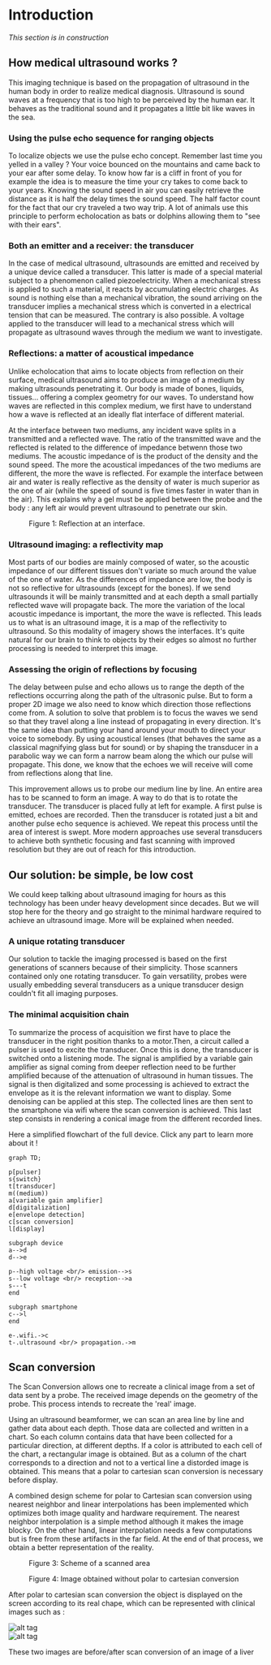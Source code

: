 # Introduction
_This section is in construction_

## How medical ultrasound works ?

This imaging technique is based on the propagation of ultrasound in the human body in order to realize medical diagnosis. Ultrasound is sound waves at a frequency that is too high to be perceived by the human ear. It behaves as the traditional sound and it propagates a little bit like waves in the sea. 

### Using the pulse echo sequence for ranging objects 

To localize objects we use the pulse echo concept. Remember last time you yelled in a valley ? Your voice bounced on the mountains and came back to your ear after some delay. To know how far is a cliff in front of you for example the idea is to measure the time your cry takes to come back to your years. Knowing the  sound speed in air you can easily retrieve the distance as it is half the delay times the sound speed. The half factor count for the fact that our cry traveled a two way trip. A lot of animals use this principle to perform echolocation as bats or dolphins allowing them to "see with their ears". 

### Both an emitter and a receiver: the transducer

In the case of medical ultrasound, ultrasounds are emitted and received by a unique device called a transducer. This latter is made of a special material subject to a phenomenon called piezoelectricity. When a mechanical stress is applied to such a material, it reacts by accumulating electric charges. As sound is nothing else than a mechanical vibration, the sound arriving on the transducer implies a mechanical stress which is converted in a electrical tension that can be measured. The contrary is also possible. A voltage applied to the transducer will lead to a mechanical stress which will propagate as ultrasound waves through the medium we want to investigate. 

### Reflections: a matter of acoustical impedance 

Unlike echolocation that aims to locate objects from reflection on their surface, medical ultrasound aims to produce an image of a medium by making ultrasounds penetrating it. Our body is made of bones, liquids, tissues... offering a complex geometry for our waves. To understand how waves are reflected in this complex medium, we first have to understand how a wave is reflected at an ideally flat interface of different material.

At the interface between two mediums, any incident wave splits in a transmitted and a reflected wave. The ratio of the transmitted wave and the reflected is related to the difference of impedance betwenn those two mediums. The acoustic impedance of is the product of the density and the sound speed. The more the acoustical impedances of the two mediums are different, the more the wave is reflected. For example the interface between air and water is really reflective as the density of water is much superior as the one of air (while the speed of sound is five times faster in water than in the air). This explains why a gel must be applied between the probe and the body : any left air would prevent ultrasound to penetrate our skin.

<figure>
  <img src="./acoustic_imaging_src/image/300px-Reflectionrefraction.jpg" alt="" />
  <figcaption> Figure 1: Reflection at an interface.</figcaption>
</figure>

### Ultrasound imaging: a reflectivity map

Most parts of our bodies are mainly composed of water, so the acoustic impedance of our different tissues don't variate so much around the value of the one of water. As the differences of impedance are low, the body is not so reflective for ultrasounds (except for the bones). If we send ultrasounds it will be mainly transmitted and at each depth a small partially reflected wave will propagate back. The more the variation of the local acoustic impedance is important, the more the wave is reflected. This leads us to what is an ultrasound image, it is a map of the reflectivity to ultrasound. So this modality of imagery shows the interfaces. It's quite natural for our brain to think to objects by their edges so almost no further processing is needed to interpret this image.

### Assessing the origin of reflections by focusing

The delay between pulse and echo allows us to range the depth of the reflections occurring along the path of the ultrasonic pulse. But to form a proper 2D image we also need to know which direction those reflections come from. A solution to solve that problem is to focus the waves we send so that they travel along a line instead of propagating in every direction. It's the same idea than putting your hand around your mouth to direct your voice to somebody. By using acoustical lenses (that behaves the same as a classical magnifying glass but for sound) or by shaping the transducer in a parabolic way we can form a narrow beam along the which our pulse will propagate. This done, we know that the echoes we will receive will come from reflections along that line.

This improvement allows us to probe our medium line by line. An entire area has to be scanned to form an image. A way to do that is to rotate the transducer. The transducer is placed fully at left for example. A first pulse is emitted, echoes are recorded. Then the transducer is rotated just a bit and another pulse echo sequence is achieved. We repeat this process until the area of interest is swept. More modern approaches use several transducers to achieve both synthetic focusing and fast scanning with improved resolution but they are out of reach for this introduction. 

## Our solution: be simple, be low cost

We could keep talking about ultrasound imaging for hours as this technology has been under heavy development since decades. But we will stop here for the theory and go straight to the minimal hardware required to achieve an ultrasound image. More will be explained when needed. 

### A unique rotating transducer

Our solution to tackle the imaging processed is based on the first generations of scanners because of their simplicity. Those scanners contained only one rotating transducer. To gain versatility, probes were usually embedding several transducers as a unique transducer design couldn't fit all imaging purposes.

### The minimal acquisition chain

To summarize the process of acquisition we first have to place the transducer in the right position thanks to a motor.Then, a circuit called a pulser is used to excite the transducer. Once this is done, the transducer is switched onto a listening mode. The signal is amplified by a variable gain amplifier as signal coming from deeper reflection need to be further amplified because of the attenuation of ultrasound in human tissues. The signal is then digitalized and some processing is achieved to extract the envelope as it is the relevant information we want to display. Some denoising can be applied at this step. The collected lines are then sent to the smartphone via wifi where the scan conversion is achieved. This last step consists in rendering a conical image from the different recorded lines. 

Here a simplified flowchart of the full device. Click any part to learn more about it !

```mermaid
graph TD;

p[pulser]
s{switch}
t[transducer]
m((medium))
a[variable gain amplifier]
d[digitalization]
e[envelope detection]
c[scan conversion]
l[display]

subgraph device
a-->d
d-->e

p--high voltage <br/> emission-->s
s--low voltage <br/> reception-->a
s---t  
end

subgraph smartphone 
c-->l
end

e-.wifi.->c
t-.ultrasound <br/> propagation.->m
```

## Scan conversion

The Scan Conversion allows one to recreate a clinical image from a set of data sent by a probe. The received image depends on the geometry of the probe. This process intends to recreate the 'real' image.


Using an ultrasound beamformer, we can scan an area line by line and gather data about each depth. Those data are collected and written in a chart. So each column contains data that have been collected for a particular direction, at different depths. If a color is attributed to each cell of the chart, a rectangular image is obtained. But as a column of the chart corresponds to a direction and not to a vertical line a distorded image is obtained. This means that a polar to cartesian scan conversion is necessary before display.

 A combined design scheme for polar to Cartesian scan conversion using nearest neighbor and linear interpolations has been implemented which optimizes both image quality and hardware requirement. The nearest neighbor interpolation is a simple method although it makes the image blocky. On the other hand, linear interpolation needs a few computations but is free from these artifacts in the far field. At the end of that process, we obtain a better representation of the reality.

<figure>
  <img src="./acoustic_imaging_src/image/scan_conversion_one.jpg" alt="" />
  <figcaption> Figure 3: Scheme of a scanned area</figcaption>
</figure>

<figure>
  <img src="./acoustic_imaging_src/image/scan_conversion_two.jpg" alt="" />
  <figcaption> Figure 4: Image obtained without polar to cartesian conversion</figcaption>
</figure>


After polar to cartesian scan conversion the object is displayed on the screen according to its real chape, which can be represented with clinical images such as :


![alt tag](http://wiki.echopen.org/images/7/7d/Image04.png)  
![alt tag](http://wiki.echopen.org/images/b/b8/Image03.png)

These two images are before/after scan conversion of an image of a liver
